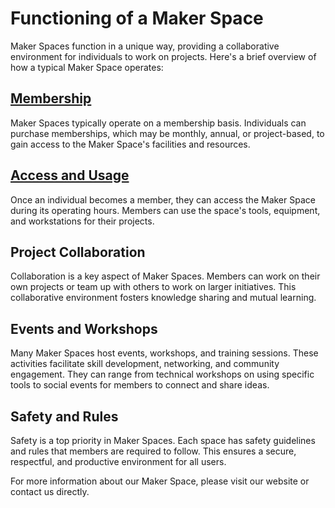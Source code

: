 # Functioning of a Maker Space

Maker Spaces function in a unique way, providing a collaborative environment for individuals to work on projects. Here's a brief overview of how a typical Maker Space operates:

## [Membership](https://github.com/mrthomware/MakerSpace/blob/main/MakerSpace/1.1_Understand_what_a_Maker_Space_is_and_how_it_functions/How%20does%20a%20Maker%20Space%20function/Membership.md)

Maker Spaces typically operate on a membership basis. Individuals can purchase memberships, which may be monthly, annual, or project-based, to gain access to the Maker Space's facilities and resources.

## [Access and Usage](https://github.com/mrthomware/MakerSpace/blob/main/MakerSpace/1.1_Understand_what_a_Maker_Space_is_and_how_it_functions/How%20does%20a%20Maker%20Space%20function/Access%20and%20Usage.md)

Once an individual becomes a member, they can access the Maker Space during its operating hours. Members can use the space's tools, equipment, and workstations for their projects.

## Project Collaboration

Collaboration is a key aspect of Maker Spaces. Members can work on their own projects or team up with others to work on larger initiatives. This collaborative environment fosters knowledge sharing and mutual learning.

## Events and Workshops

Many Maker Spaces host events, workshops, and training sessions. These activities facilitate skill development, networking, and community engagement. They can range from technical workshops on using specific tools to social events for members to connect and share ideas.

## Safety and Rules

Safety is a top priority in Maker Spaces. Each space has safety guidelines and rules that members are required to follow. This ensures a secure, respectful, and productive environment for all users.

For more information about our Maker Space, please visit our website or contact us directly.
